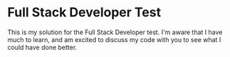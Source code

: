 # Full Stack Developer Test
This is my solution for the Full Stack Developer test. I'm aware that I have much to learn, and am excited to discuss my code with you to see what I could have done better.
